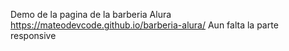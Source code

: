 Demo de la pagina de la barberia Alura https://mateodevcode.github.io/barberia-alura/
Aun falta la parte responsive
